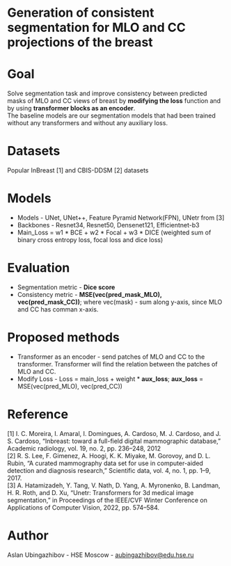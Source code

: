 # Generation of consistent segmentation for MLO and CC projections of the breast

# Goal
Solve segmentation task and improve consistency between predicted masks of MLO and CC views of breast by **modifying the loss** function and by using **transformer blocks as an encoder**. </br>
The baseline models are our segmentation models that had been trained without any transformers and without any auxiliary loss. 
# Datasets
Popular InBreast [1] and CBIS-DDSM [2] datasets
# Models
- Models - UNet, UNet++, Feature Pyramid Network(FPN), UNetr from [3]
- Backbones - Resnet34, Resnet50, Densenet121, Efficientnet-b3 
- Main_Loss = w1 * BCE + w2 * Focal + w3 * DICE (weighted sum of binary cross entropy loss, focal loss and dice loss)
# Evaluation
- Segmentation metric - **Dice score**
- Consistency metric - **MSE(vec(pred_mask_MLO), vec(pred_mask_CC))**; where vec(mask) - sum along y-axis, since MLO and CC has comman x-axis.
# Proposed methods
- Transformer as an encoder - send patches of MLO and CC to the transformer. Transformer will find the relation between the patches of MLO and CC.
- Modify Loss - Loss = main_loss + weight * **aux_loss**; **aux_loss** = MSE(vec(pred_MLO), vec(pred_CC))
# Reference
[1] I. C. Moreira, I. Amaral, I. Domingues, A. Cardoso, M. J. Cardoso, and J. S. Cardoso, “Inbreast: toward a full-field digital mammographic database,”
Academic radiology, vol. 19, no. 2, pp. 236–248, 2012 </br>
[2] R. S. Lee, F. Gimenez, A. Hoogi, K. K. Miyake, M. Gorovoy, and D. L. Rubin, “A curated mammography data set for use in computer-aided detection
and diagnosis research,” Scientific data, vol. 4, no. 1, pp. 1–9, 2017. </br>
[3] A. Hatamizadeh, Y. Tang, V. Nath, D. Yang, A. Myronenko, B. Landman, H. R. Roth, and D. Xu, “Unetr: Transformers for 3d medical image
segmentation,” in Proceedings of the IEEE/CVF Winter Conference on Applications of Computer Vision, 2022, pp. 574–584. </br>
# Author 
Aslan Ubingazhibov - HSE Moscow - aubingazhibov@edu.hse.ru
